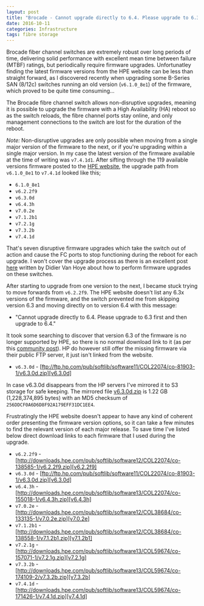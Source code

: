 ```yaml
---
layout: post
title: "Brocade - Cannot upgrade directly to 6.4. Please upgrade to 6.3 first and then upgrade to 6.4."
date: 2016-10-11
categories: Infrastructure
tags: fibre storage
---
```


Brocade fiber channel switches are extremely robust over long periods of time, delivering solid performance with excellent mean time between failure (MTBF) ratings, but periodically require firmware upgrades. Unfortunatley finding the latest firmware versions from the HPE website can be less than straight forward, as I discovered recently when upgrading some B-Series SAN (8/12c) switches running an old version (`v6.1.0_8e1`) of the firmware, which proved to be quite time consuming...

<!--excerpt-->

The Brocade fibre channel switch allows non-disruptive upgrades, meaning it is possible to upgrade the firmware with a High Availability (HA) reboot so as the switch reloads, the fibre channel ports stay online, and only management connections to the switch are lost for the duration of the reboot.

*Note:* Non-disruptive upgrades are only possible when moving from a single major version of the firmware to the next, or if you're upgrading within a single major version. In my case the latest version of the firmware available at the time of writing was `v7.4.1d1`. After sifting through the 119 available versions firmware posted to the [HPE website][hpe-firmware], the upgrade path from `v6.1.0_8e1` to `v7.4.1d` looked like this;

* `6.1.0_8e1`
* `v6.2.2f9`
* `v6.3.0d`
* `v6.4.3h`
* `v7.0.2e`
* `v7.1.2b1`
* `v7.2.1g`
* `v7.3.2b`
* `v7.4.1d`

That's seven disruptive firmware upgrades which take the switch out of action and cause the FC ports to stop functioning during the reboot for each upgrade. I won't cover the upgrade process as there is an excellent post [here][workinghardinit] written by Didier Van Hoye about how to perform firmware upgrades on these switches.

After starting to upgrade from one version to the next, I became stuck trying to move forwards from `v6.2.2f9`. The HPE website doesn't list any 6.3x versions of the firmware, and the switch prevented me from skipping version 6.3 and moving directly on to version 6.4 with this message:

* "Cannot upgrade directly to 6.4. Please upgrade to 6.3 first and then upgrade to 6.4."

It took some searching to discover that version 6.3 of the firmware is no longer supported by HPE, so there is no normal download link to it (as per this [community post][hpe-community]). HP do however still offer the missing firmware via their public FTP server, it just isn't linked from the website.

* `v6.3.0d` - [ftp://ftp.hp.com/pub/softlib/software11/COL22074/co-81903-1/v6.3.0d.zip][v6.3.0d]

In case v6.3.0d disappears from the HP servers I've mirrored it to S3 storage for safe keeping. The mirrored file [v6.3.0d.zip][s3-63-firmware] is 1.22 GB (1,228,374,895 bytes) with an MD5 checksum of `256DDCF0A6D6D8F92A179EFF31DC1EE4`.

Frustratingly the HPE website doesn't appear to have any kind of coherent order presenting the firmware version options, so it can take a few minutes to find the relevant version of each major release. To save time I've listed below direct download links to each firmware that I used during the upgrade.

* `v6.2.2f9` - [http://downloads.hpe.com/pub/softlib/software12/COL22074/co-138585-1/v6.2.2f9.zip][v6.2.2f9]
* `v6.3.0d` - [ftp://ftp.hp.com/pub/softlib/software11/COL22074/co-81903-1/v6.3.0d.zip][v6.3.0d]
* `v6.4.3h` - [http://downloads.hpe.com/pub/softlib/software13/COL22074/co-155018-1/v6.4.3h.zip][v6.4.3h]
* `v7.0.2e` - [http://downloads.hpe.com/pub/softlib/software12/COL38684/co-133135-1/v7.0.2e.zip][v7.0.2e]
* `v7.1.2b1` - [http://downloads.hpe.com/pub/softlib/software12/COL38684/co-138558-1/v7.1.2b1.zip][v7.1.2b1]
* `v7.2.1g` - [http://downloads.hpe.com/pub/softlib/software13/COL59674/co-157071-1/v7.2.1g.zip][v7.2.1g]
* `v7.3.2b` - [http://downloads.hpe.com/pub/softlib/software13/COL59674/co-174109-2/v7.3.2b.zip][v7.3.2b]
* `v7.4.1d` - [http://downloads.hpe.com/pub/softlib/software13/COL59674/co-171426-1/v7.4.1d.zip][v7.4.1d]





[hpe-firmware]: http://h20566.www2.hpe.com/hpsc/swd/public/readIndex?sp4ts.oid=5332779&swLangOid=8&swEnvOid=54
[workinghardinit]: https://blog.workinghardinit.work/2015/12/15/upgrade-the-firmware-on-a-brocade-fibre-channel-switch/
[hpe-community]: https://community.hpe.com/t5/Storage-Area-Networks-SAN-Small/B-Series-8-8-AM866A-No-Firmware-6-3x-available/td-p/6755407
[s3-63-firmware]: https://s3-eu-west-1.amazonaws.com/pingfu/firmware/brocade/b-series/v6.3.0d.zip
[v6.2.2f9]: http://downloads.hpe.com/pub/softlib/software12/COL22074/co-138585-1/v6.2.2f9.zip
[v6.3.0d]: ftp://ftp.hp.com/pub/softlib/software11/COL22074/co-81903-1/v6.3.0d.zip
[v6.4.3h]: http://downloads.hpe.com/pub/softlib/software13/COL22074/co-155018-1/v6.4.3h.zip
[v7.0.2e]: http://downloads.hpe.com/pub/softlib/software12/COL38684/co-133135-1/v7.0.2e.zip
[v7.1.2b1]: http://downloads.hpe.com/pub/softlib/software12/COL38684/co-138558-1/v7.1.2b1.zip
[v7.2.1g]: http://downloads.hpe.com/pub/softlib/software13/COL59674/co-157071-1/v7.2.1g.zip
[v7.3.2b]: http://downloads.hpe.com/pub/softlib/software13/COL59674/co-174109-2/v7.3.2b.zip
[v7.4.1d]: http://downloads.hpe.com/pub/softlib/software13/COL59674/co-171426-1/v7.4.1d.zip



